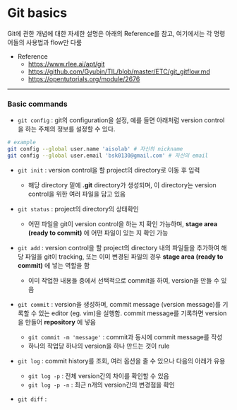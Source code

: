 # Git basics
Git에 관한 개념에 대한 자세한 설명은 아래의 Reference를 참고, 여기에서는 각 명령어들의 사용법과 flow만 다룸

- Reference
	- https://www.rlee.ai/apt/git
	- https://github.com/Gyubin/TIL/blob/master/ETC/git_gitflow.md
	- https://opentutorials.org/module/2676
- - -

### Basic commands
- `git config` : git의 configuration을 설정, 예를 들면 아래처럼 version control을 하는 주체의 정보를 설정할 수 있다.

```bash
# example
git config --global user.name 'aisolab' # 자신의 nickname
git config --global user.email 'bsk0130@gmail.com' # 자신의 email
```

- `git init` : version control을 할 project의 directory로 이동 후 입력
	- 해당 directory 밑에 **.git** directory가 생성되며, 이 directory는 version control을 위한 여러 파일을 담고 있음

- `git status` : project의 directory의 상태확인
	- 어떤 파일을 git이 version control을 하는 지 확인 가능하며, **stage area (ready to commit)** 에 어떤 파일이 있는 지 확인 가능

- `git add` : version control을 할 project의 directory 내의 파일들을 추가하여 해당 파일을 git이 tracking, 또는 이미 변경된 파일의 경우 **stage area (ready to commit)** 에 넣는 역할을 함
	- 이미 작업한 내용들 중에서 선택적으로 commit을 하여, version을 만들 수 있음

- `git commit` : version을 생성하며, commit message (version message)를 기록할 수 있는 editor (eg. vim)을 실행함. commit message를 기록하면 version을 만들어 **repository** 에 넣음
	- `git commit -m 'message'` : commit과 동시에 commit message를 작성
	- 하나의 작업당 하나의 version을 하나 만드는 것이 rule

- `git log` : commit history를 조회, 여러 옵션을 줄 수 있으나 다음의 아래가 유용
	- `git log -p` : 전체 version간의 차이를 확인할 수 있음
	- `git log -p -n` : 최근 n개의 version간의 변경점을 확인

- `git diff` : 